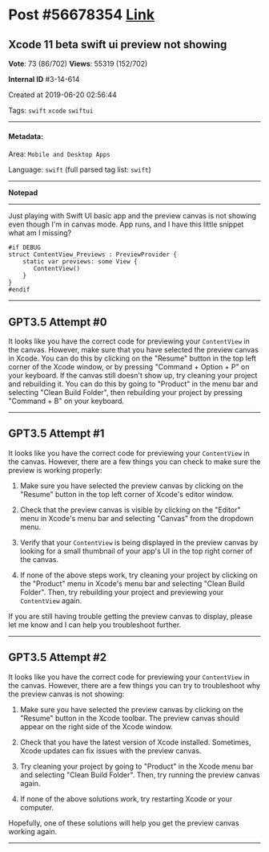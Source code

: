 
# Post \#56678354 [Link](https://stackoverflow.com/questions/56678354/)

## Xcode 11 beta swift ui preview not showing

**Vote**: 73 (86/702) **Views**: 55319 (152/702) 

**Internal ID** \#3-14-614

Created at 2019-06-20 02:56:44

Tags: `swift` `xcode` `swiftui`

----------

#### Metadata:

Area: `Mobile and Desktop Apps`

Language: `swift` (full parsed tag list: `swift`)

----------

**Notepad**


----------

Just playing with Swift UI basic app and the preview canvas is not showing even though I'm in canvas mode. App runs, and I have this little snippet what am I missing?

```
#if DEBUG
struct ContentView_Previews : PreviewProvider {
    static var previews: some View {
       ContentView()
    }
}
#endif
```



----------
        
## GPT3.5 Attempt \#0

It looks like you have the correct code for previewing your `ContentView` in the canvas. However, make sure that you have selected the preview canvas in Xcode. You can do this by clicking on the "Resume" button in the top left corner of the Xcode window, or by pressing "Command + Option + P" on your keyboard. If the canvas still doesn't show up, try cleaning your project and rebuilding it. You can do this by going to "Product" in the menu bar and selecting "Clean Build Folder", then rebuilding your project by pressing "Command + B" on your keyboard.

--------

## GPT3.5 Attempt \#1

It looks like you have the correct code for previewing your `ContentView` in the canvas. However, there are a few things you can check to make sure the preview is working properly:

1. Make sure you have selected the preview canvas by clicking on the "Resume" button in the top left corner of Xcode's editor window.

2. Check that the preview canvas is visible by clicking on the "Editor" menu in Xcode's menu bar and selecting "Canvas" from the dropdown menu.

3. Verify that your `ContentView` is being displayed in the preview canvas by looking for a small thumbnail of your app's UI in the top right corner of the canvas.

4. If none of the above steps work, try cleaning your project by clicking on the "Product" menu in Xcode's menu bar and selecting "Clean Build Folder". Then, try rebuilding your project and previewing your `ContentView` again.

If you are still having trouble getting the preview canvas to display, please let me know and I can help you troubleshoot further.

--------

## GPT3.5 Attempt \#2

It looks like you have the correct code for previewing your `ContentView` in the canvas. However, there are a few things you can try to troubleshoot why the preview canvas is not showing:

1. Make sure you have selected the preview canvas by clicking on the "Resume" button in the Xcode toolbar. The preview canvas should appear on the right side of the Xcode window.

2. Check that you have the latest version of Xcode installed. Sometimes, Xcode updates can fix issues with the preview canvas.

3. Try cleaning your project by going to "Product" in the Xcode menu bar and selecting "Clean Build Folder". Then, try running the preview canvas again.

4. If none of the above solutions work, try restarting Xcode or your computer.

Hopefully, one of these solutions will help you get the preview canvas working again.

--------
